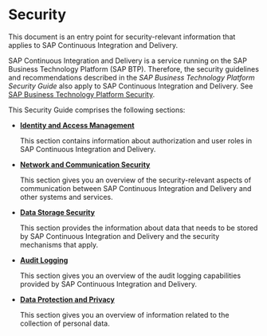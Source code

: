 <!-- loio1b3b53e708924be29c411c3da33dcd36 -->

# Security

This document is an entry point for security-relevant information that applies to SAP Continuous Integration and Delivery.

SAP Continuous Integration and Delivery is a service running on the SAP Business Technology Platform \(SAP BTP\). Therefore, the security guidelines and recommendations described in the *SAP Business Technology Platform Security Guide* also apply to SAP Continuous Integration and Delivery. See [SAP Business Technology Platform Security](https://help.sap.com/viewer/65de2977205c403bbc107264b8eccf4b/Cloud/en-US/e129aa20c78c4a9fb379b9803b02e5f6.html).

This Security Guide comprises the following sections:

-   **[Identity and Access Management](identity-and-access-management-bb2cd0a.md#loiobb2cd0a57fc54525888a6988a7ab704c)** 

    This section contains information about authorization and user roles in SAP Continuous Integration and Delivery.

-   **[Network and Communication Security](network-and-communication-security-94a75a4.md#loio94a75a40f62c4cccaafec21a97a7ffdc)**

    This section gives you an overview of the security-relevant aspects of communication between SAP Continuous Integration and Delivery and other systems and services.

-   **[Data Storage Security](data-storage-security-b19335f.md#loiob19335f16e934be69aea07fdd2d74003)**

    This section provides the information about data that needs to be stored by SAP Continuous Integration and Delivery and the security mechanisms that apply.

-   **[Audit Logging](audit-logging-a19a03a.md)**

    This section gives you an overview of the audit logging capabilities provided by SAP Continuous Integration and Delivery.

-   **[Data Protection and Privacy](data-protection-and-privacy-ece763a.md#loioece763abc3fb4ca39c19f908978cb69c)**

    This section gives you an overview of information related to the collection of personal data.


